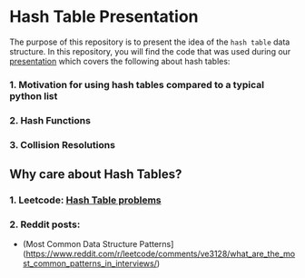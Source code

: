 # Hash Table Presentation 
The purpose of this repository is to present the idea of the `hash table` data structure. In this repository, you will find the code that was used during our [presentation](https://docs.google.com/presentation/d/1NCLc6p19IvXvYeru1W8ws734RZow3zMATC_YVWODY2Q/edit#slide=id.p) which covers the following about hash tables: 

### 1. Motivation for using hash tables compared to a typical python list

### 2. Hash Functions

### 3. Collision Resolutions

## Why care about Hash Tables?

### 1. Leetcode: [Hash Table problems](https://leetcode.com/tag/hash-table/)

### 2. Reddit posts: 
* (Most Common Data Structure Patterns](https://www.reddit.com/r/leetcode/comments/ve3128/what_are_the_most_common_patterns_in_interviews/)


